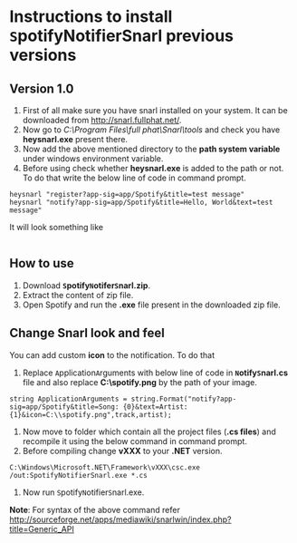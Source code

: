 # Instructions to install `S`potifyNotifierSnarl previous versions #

## Version 1.0 ##

  1. First of all make sure you have snarl installed on your system. It can be downloaded from http://snarl.fullphat.net/.
  1. Now go to _C:\Program Files\full phat\Snarl\tools_ and check you have **heysnarl.exe** present there.
  1. Now add the above mentioned directory to the **path system variable** under windows environment variable.
  1. Before using check whether **heysnarl.exe** is added to the path or not. To do that write the below line of code in command prompt.

```
heysnarl "register?app-sig=app/Spotify&title=test message"
heysnarl "notify?app-sig=app/Spotify&title=Hello, World&text=test message"
```

It will look something like

<a href='http://imgur.com/IKBfZ'><img src='http://i.imgur.com/IKBfZ.jpg' alt='' title='Hosted by imgur.com' /></a>

## How to use ##

  1. Download **`S`potify`N`otifer`S`narl.zip**.
  1. Extract the content of zip file.
  1. Open Spotify and run the **.exe** file present in the downloaded zip file.

## Change Snarl look and feel ##


You can add custom **icon** to the notification. To do that

  1. Replace `A`pplication`A`rguments with below line of code in **`N`otify`S`narl.cs** file and also replace **C:\\spotify.png** by the path of your image.
```
string ApplicationArguments = string.Format("notify?app-sig=app/Spotify&title=Song: {0}&text=Artist: {1}&icon=C:\\spotify.png",track,artist);
```
  1. Now move to folder which contain all the project files (**.cs files**) and recompile it using the below command in command prompt.
  1. Before compiling change **vXXX** to your **.NET** version.
```
C:\Windows\Microsoft.NET\Framework\vXXX\csc.exe  /out:SpotifyNotifierSnarl.exe *.cs
```
  1. Now run `S`potify`N`otifier`S`narl.exe.


**Note**: For syntax of the above command refer
http://sourceforge.net/apps/mediawiki/snarlwin/index.php?title=Generic_API